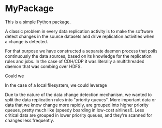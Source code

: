 # MyPackage

This is a simple Python package.


A classic problem in every data replication activity is to make the software detect changes in the source datasets and drive replication activities when a change is detected. 

For that purpose we have constructed a separate daemon process that polls continuously the data sources, based on its knowledge for the replication rules and jobs. In the case of CDH/CDP it was literally a multithreaded daemon that was combing over HDFS.

Could we 

In the case of a local filesystem, we could leverage 

Due to the nature of the data change detection mechanism, we wanted to split the data replication rules into "priority queues". More important data or data that we know change more rapidly, are grouped into higher priority queues, pretty much like (speedy boarding in low-cost airlines!). Less critical data are grouped in lower priority queues, and they're scanned for changes less frequently.

